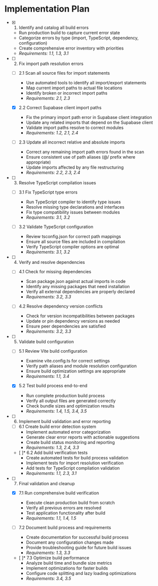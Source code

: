 # Implementation Plan

- [x] 1. Identify and catalog all build errors
  - Run production build to capture current error state
  - Categorize errors by type (import, TypeScript, dependency, configuration)
  - Create comprehensive error inventory with priorities
  - _Requirements: 1.1, 1.3, 3.1_

- [ ] 2. Fix import path resolution errors
  - [ ] 2.1 Scan all source files for import statements
    - Use automated tools to identify all import/export statements
    - Map current import paths to actual file locations
    - Identify broken or incorrect import paths
    - _Requirements: 2.1, 2.3_

  - [x] 2.2 Correct Supabase client import paths
    - Fix the primary import path error in Supabase client integration
    - Update any related imports that depend on the Supabase client
    - Validate import paths resolve to correct modules
    - _Requirements: 1.2, 2.1, 2.4_

  - [ ] 2.3 Update all incorrect relative and absolute imports
    - Correct any remaining import path errors found in the scan
    - Ensure consistent use of path aliases (@/ prefix where appropriate)
    - Update imports affected by any file restructuring
    - _Requirements: 2.2, 2.3, 2.4_

- [ ] 3. Resolve TypeScript compilation issues
  - [ ] 3.1 Fix TypeScript type errors
    - Run TypeScript compiler to identify type issues
    - Resolve missing type declarations and interfaces
    - Fix type compatibility issues between modules
    - _Requirements: 3.1, 3.2_

  - [ ] 3.2 Validate TypeScript configuration
    - Review tsconfig.json for correct path mappings
    - Ensure all source files are included in compilation
    - Verify TypeScript compiler options are optimal
    - _Requirements: 3.1, 3.2_

- [ ] 4. Verify and resolve dependencies
  - [ ] 4.1 Check for missing dependencies
    - Scan package.json against actual imports in code
    - Identify any missing packages that need installation
    - Verify all external dependencies are properly declared
    - _Requirements: 3.2, 3.3_

  - [ ] 4.2 Resolve dependency version conflicts
    - Check for version incompatibilities between packages
    - Update or pin dependency versions as needed
    - Ensure peer dependencies are satisfied
    - _Requirements: 3.2, 3.3_

- [ ] 5. Validate build configuration
  - [ ] 5.1 Review Vite build configuration
    - Examine vite.config.ts for correct settings
    - Verify path aliases and module resolution configuration
    - Ensure build optimization settings are appropriate
    - _Requirements: 1.1, 3.4_

  - [x] 5.2 Test build process end-to-end
    - Run complete production build process
    - Verify all output files are generated correctly
    - Check bundle sizes and optimization results
    - _Requirements: 1.4, 1.5, 3.4, 3.5_

- [ ] 6. Implement build validation and error reporting
  - [ ] 6.1 Create build error detection system
    - Implement automated error categorization
    - Generate clear error reports with actionable suggestions
    - Create build status monitoring and reporting
    - _Requirements: 1.3, 2.4, 3.3_

  - [ ]* 6.2 Add build verification tests
    - Create automated tests for build process validation
    - Implement tests for import resolution verification
    - Add tests for TypeScript compilation validation
    - _Requirements: 1.1, 2.3, 3.1_

- [ ] 7. Final validation and cleanup
  - [x] 7.1 Run comprehensive build verification
    - Execute clean production build from scratch
    - Verify all previous errors are resolved
    - Test application functionality after build
    - _Requirements: 1.1, 1.4, 1.5_

  - [ ] 7.2 Document build process and requirements
    - Create documentation for successful build process
    - Document any configuration changes made
    - Provide troubleshooting guide for future build issues
    - _Requirements: 1.3, 3.3_

  - [ ]* 7.3 Optimize build performance
    - Analyze build time and bundle size metrics
    - Implement optimizations for faster builds
    - Configure code splitting and lazy loading optimizations
    - _Requirements: 3.4, 3.5_